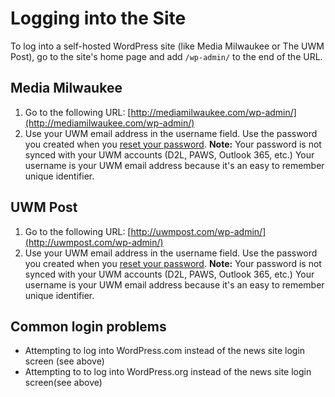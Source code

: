 # Logging into the Site

To log into a self-hosted WordPress site \(like Media Milwaukee or The UWM Post\), go to the site's home page and add `/wp-admin/` to the end of the URL. 

## Media Milwaukee

1. Go to the following URL: [http://mediamilwaukee.com/wp-admin/](http://mediamilwaukee.com/wp-admin/)
2. Use your UWM email address in the username field. Use the password you created when you [reset your password](/accessing-the-news-site/resetting-your-password.md). **Note:** Your password is not synced with your UWM accounts \(D2L, PAWS, Outlook 365, etc.\) Your username is your UWM email address because it's an easy to remember unique identifier. 

## UWM Post

1. Go to the following URL: [http://uwmpost.com/wp-admin/](http://uwmpost.com/wp-admin/)
2. Use your UWM email address in the username field. Use the password you created when you [reset your password](/accessing-the-news-site/resetting-your-password.md). **Note:** Your password is not synced with your UWM accounts \(D2L, PAWS, Outlook 365, etc.\) Your username is your UWM email address because it's an easy to remember unique identifier. 


## Common login problems

* Attempting to log into WordPress.com instead of the news site login screen \(see above\)
* Attempting to to log into WordPress.org instead of the news site login screen\(see above\)




